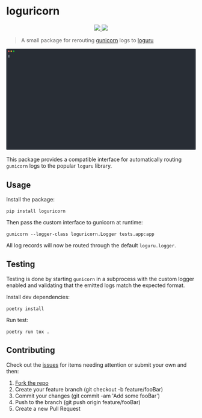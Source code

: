 # loguricorn

<p align="center">
    <a href="https://github.com/jmgilman/loguricorn/actions/workflows/ci.yml">
        <img src="https://github.com/jmgilman/loguricorn/actions/workflows/ci.yml/badge.svg"/>
    </a>
    <a href="https://pypi.org/project/loguricorn">
        <img src="https://img.shields.io/pypi/v/loguricorn"/>
    </a>
</p>

> A small package for rerouting [gunicorn][1] logs to [loguru][2]

![Example](example.svg)

This package provides a compatible interface for automatically routing
`gunicorn` logs to the popular `loguru` library.

## Usage

Install the package:

```shell
pip install loguricorn
```

Then pass the custom interface to gunicorn at runtime:

```shell
gunicorn --logger-class loguricorn.Logger tests.app:app
```

All log records will now be routed through the default `loguru.logger`.

## Testing

Testing is done by starting `gunicorn` in a subprocess with the custom logger
enabled and validating that the emitted logs match the expected format.

Install dev dependencies:

```shell
poetry install
```

Run test:

```shell
poetry run tox .
```

## Contributing

Check out the [issues][3] for items needing attention or submit your own and
then:

1. [Fork the repo][4]
2. Create your feature branch (git checkout -b feature/fooBar)
3. Commit your changes (git commit -am 'Add some fooBar')
4. Push to the branch (git push origin feature/fooBar)
5. Create a new Pull Request

[1]: https://github.com/Delgan/loguru
[2]: https://github.com/benoitc/gunicorn
[3]: https://github.com/jmgilman/loguricorn/issues
[4]: https://github.com/jmgilman/loguricorn/fork
